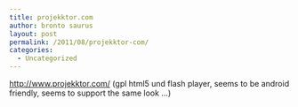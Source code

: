 ```yaml
---
title: projekktor.com
author: bronto saurus
layout: post
permalink: /2011/08/projekktor-com/
categories:
  - Uncategorized
---
```

<http://www.projekktor.com/> (gpl html5 und flash player, seems to be android friendly, seems to support the same look &#8230;)